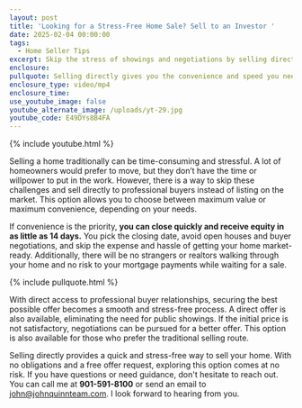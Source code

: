 ```yaml
---
layout: post
title: 'Looking for a Stress-Free Home Sale? Sell to an Investor '
date: 2025-02-04 00:00:00
tags:
  - Home Seller Tips
excerpt: Skip the stress of showings and negotiations by selling directly to buyers.
enclosure:
pullquote: Selling directly gives you the convenience and speed you need.
enclosure_type: video/mp4
enclosure_time:
use_youtube_image: false
youtube_alternate_image: /uploads/yt-29.jpg
youtube_code: E49DYs8B4FA
---
```

{% include youtube.html %}

Selling a home traditionally can be time-consuming and stressful. A lot of homeowners would prefer to move, but they don’t have the time or willpower to put in the work. However, there is a way to skip these challenges and sell directly to professional buyers instead of listing on the market. This option allows you to choose between maximum value or maximum convenience, depending on your needs.

If convenience is the priority, **you can close quickly and receive equity in as little as 14 days.** You pick the closing date, avoid open houses and buyer negotiations, and skip the expense and hassle of getting your home market-ready. Additionally, there will be no strangers or realtors walking through your home and no risk to your mortgage payments while waiting for a sale.

{% include pullquote.html %}

With direct access to professional buyer relationships, securing the best possible offer becomes a smooth and stress-free process. A direct offer is also available, eliminating the need for public showings. If the initial price is not satisfactory, negotiations can be pursued for a better offer. This option is also available for those who prefer the traditional selling route.

Selling directly provides a quick and stress-free way to sell your home. With no obligations and a free offer request, exploring this option comes at no risk. If you have questions or need guidance, don't hesitate to reach out. You can call me at **901-591-8100** or send an email to [john@johnquinnteam.com](mailto:john@johnquinnteam.com). I look forward to hearing from you.